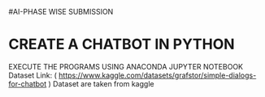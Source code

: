 #AI-PHASE WISE SUBMISSION
# CREATE A CHATBOT IN PYTHON
EXECUTE THE PROGRAMS USING ANACONDA JUPYTER NOTEBOOK
Dataset Link: ( https://www.kaggle.com/datasets/grafstor/simple-dialogs-for-chatbot )
Dataset are taken from kaggle

